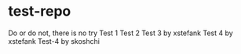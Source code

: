 
# test-repo

Do or do not, there is no try
Test 1
Test 2
Test 3 by xstefank 
Test 4 by xstefank
Test-4 by skoshchi
